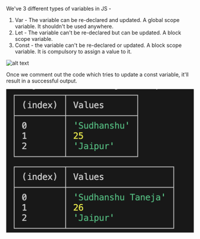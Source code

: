 We've 3 different types of variables in JS - 
1. Var - The variable can be re-declared and updated. A global scope variable. It shouldn't be used anywhere.
2. Let - The variable can't be re-declared but can be updated. A block scope variable.
3. Const - the variable can't be re-declared or updated. A block scope variable. It is compulsory to assign a value to it.

![alt text](output.png)

Once we comment out the code which tries to update a const variable, it'll result in a successful output.

![alt text](success_output.png)
